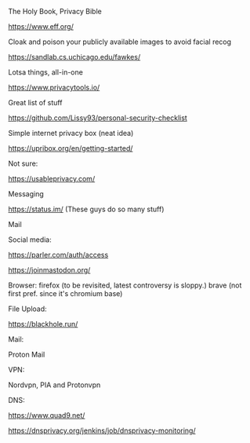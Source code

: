 The Holy Book, Privacy Bible

https://www.eff.org/


Cloak and poison your publicly available images to avoid facial recog

https://sandlab.cs.uchicago.edu/fawkes/

Lotsa things, all-in-one 

https://www.privacytools.io/

Great list of stuff

https://github.com/Lissy93/personal-security-checklist


Simple internet privacy box (neat idea)

https://upribox.org/en/getting-started/


Not sure:

https://usableprivacy.com/


Messaging

https://status.im/ (These guys do so many stuff)

Mail

Social media:

https://parler.com/auth/access

https://joinmastodon.org/



Browser:
firefox (to be revisited, latest controversy is sloppy.)
brave (not first pref. since it's chromium base)



File Upload:

https://blackhole.run/


Mail:

Proton Mail


VPN:

Nordvpn, PIA and Protonvpn 


DNS:

https://www.quad9.net/

https://dnsprivacy.org/jenkins/job/dnsprivacy-monitoring/



